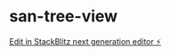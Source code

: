 # san-tree-view

[Edit in StackBlitz next generation editor ⚡️](https://stackblitz.com/~/github.com/mail2sandy42/san-tree-view)